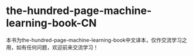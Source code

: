 # the-hundred-page-machine-learning-book-CN

本书为the-hundred-page-machine-learning-book中文译本，仅作交流学习之用，如有任何问题，欢迎前来交流学习！

